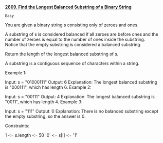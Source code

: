 [**2609. Find the Longest Balanced Substring of a Binary String**](https://leetcode.com/problems/find-the-longest-balanced-substring-of-a-binary-string/)

    Easy

You are given a binary string s consisting only of zeroes and ones.

A substring of s is considered balanced if all zeroes are before ones and the number of zeroes is equal to the number of ones inside the substring.
 Notice that the empty substring is considered a balanced substring.

Return the length of the longest balanced substring of s.

A substring is a contiguous sequence of characters within a string.



Example 1:

Input: s = "01000111"
Output: 6
Explanation: The longest balanced substring is "000111", which has length 6.
Example 2:

Input: s = "00111"
Output: 4
Explanation: The longest balanced substring is "0011", which has length 4.
Example 3:

Input: s = "111"
Output: 0
Explanation: There is no balanced substring except the empty substring, so the answer is 0.


Constraints:

1 <= s.length <= 50
'0' <= s[i] <= '1'
